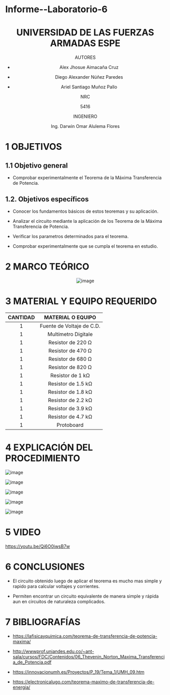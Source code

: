 # Informe--Laboratorio-6
<div align="center">

# UNIVERSIDAD DE LAS FUERZAS ARMADAS ESPE

AUTORES

* Alex Jhosue Aimacaña Cruz

* Diego Alexander Núñez Paredes

* Ariel Santiago Muñoz Pallo

NRC
  
5416

INGENIERO

Ing. Darwin Omar Alulema Flores

</div>


# 1 OBJETIVOS

## **1.1 Objetivo general**

- Comprobar experimentalmente el Teorema de la Máxima Transferencia de Potencia.

## **1.2. Objetivos específicos**

- Conocer los fundamentos básicos de estos teoremas y su aplicación.

- Analizar el circuito mediante la aplicación de los Teorema de la Máxima Transferencia de Potencia.

- Verificar los parametros determinados para el teorema.

- Comprobar experimentalmente que se cumpla el teorema en estudio.

# 2 MARCO TEÓRICO
<div align="center">
  
![image](https://github.com/Jhosu115/Informe--Laboratorio-6/blob/main/png.png)


   </div>


# 3 MATERIAL Y EQUIPO REQUERIDO

<div align="center">
     
|**CANTIDAD**|       **MATERIAL O EQUIPO**      |
|    :---:   |              :---:               | 
|      1     |     Fuente de Voltaje de C.D.    |
|      1     |       Multímetro Digitale        |
|      1     |        Resistor de 220 Ω         |
|      1     |        Resistor de 470 Ω         |
|      1     |         Resistor de 680 Ω        |
|      1     |         Resistor de 820 Ω        |
|      1     |         Resistor de 1 kΩ         |
|      1     |         Resistor de 1.5 kΩ       |
|      1     |         Resistor de 1.8 kΩ       |
|      1     |         Resistor de 2.2 kΩ       |
|      1     |         Resistor de 3.9 kΩ       |
|      1     |         Resistor de 4.7 kΩ       |
|      1     |            Protoboard            |
</div>

# 4 EXPLICACIÓN DEL PROCEDIMIENTO

![image](https://github.com/Jhosu115/Informe--Laboratorio-6/blob/main/WhatsApp%20Image%202021-08-02%20at%209.45.46%20AM.jpeg)

![image](https://github.com/Jhosu115/Informe--Laboratorio-6/blob/main/WhatsApp%20Image%202021-08-02%20at%209.45.46%20AM%20(1).jpeg)

![image](https://github.com/Jhosu115/Informe--Laboratorio-6/blob/main/WhatsApp%20Image%202021-08-02%20at%209.45.46%20AM%20(2).jpeg)

![image](https://github.com/Jhosu115/Informe--Laboratorio-6/blob/main/WhatsApp%20Image%202021-08-02%20at%209.45.46%20AM%20(3).jpeg)

![image](https://github.com/Jhosu115/Informe--Laboratorio-6/blob/main/WhatsApp%20Image%202021-08-02%20at%209.45.46%20AM%20(4).jpeg)

# 5 VIDEO 

https://youtu.be/Qi6O0iwsB7w

# 6 CONCLUSIONES 

- El circuito obtenido luego de aplicar el teorema es mucho mas simple y rapido para calcular voltajes y corrientes.

- Permiten encontrar un circuito equivalente de manera simple y rápida aun en circuitos de naturaleza complicados.


# 7 BIBLIOGRAFÍAS

- https://lafisicayquimica.com/teorema-de-transferencia-de-potencia-maxima/

- http://wwwprof.uniandes.edu.co/~ant-sala/cursos/FDC/Contenidos/06_Thevenin_Norton_Maxima_Transferencia_de_Potencia.pdf

- https://innovacionumh.es/Proyectos/P_19/Tema_1/UMH_09.htm

- https://electronicalugo.com/teorema-maximo-de-transferencia-de-energia/
